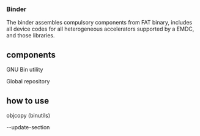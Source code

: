 ### Binder ###
The binder assembles compulsory components from FAT binary, includes all device codes for all heterogeneous accelerators supported by a EMDC, and those libraries.

## components ##
GNU Bin utility

Global repository



## how to use ##
objcopy (binutils)

--update-section

